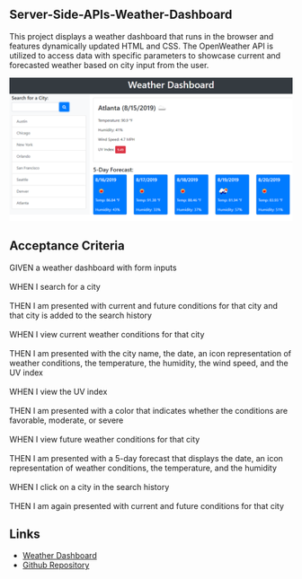 ## Server-Side-APIs-Weather-Dashboard

<p>This project displays a weather dashboard that runs in the browser and features dynamically updated HTML and CSS. The OpenWeather API is utilized to access data with specific parameters to showcase current and forecasted weather based on city input from the user.</p>

<img src="06-server-side-apis-homework-demo.png" alt="Weather Dashboard">


## Acceptance Criteria

<p>GIVEN a weather dashboard with form inputs</br>
<br>WHEN I search for a city</br>
<br>THEN I am presented with current and future conditions for that city and that city is added to the search history</br>
<br>WHEN I view current weather conditions for that city</br>
<br>THEN I am presented with the city name, the date, an icon representation of weather conditions, the temperature, the humidity, the wind speed, and the UV index</br>
<br>WHEN I view the UV index</br>
<br>THEN I am presented with a color that indicates whether the conditions are favorable, moderate, or severe</br>
<br>WHEN I view future weather conditions for that city</br>
<br>THEN I am presented with a 5-day forecast that displays the date, an icon representation of weather conditions, the temperature, and the humidity</br>
<br>WHEN I click on a city in the search history</br>
<br>THEN I am again presented with current and future conditions for that city</br>

## Links

* [Weather Dashboard](https://smithrkorey.github.io/Server-Side-APIs-Weather-Dashboard/)
* [Github Repository](https://github.com/smithrkorey/Server-Side-APIs-Weather-Dashboard)
